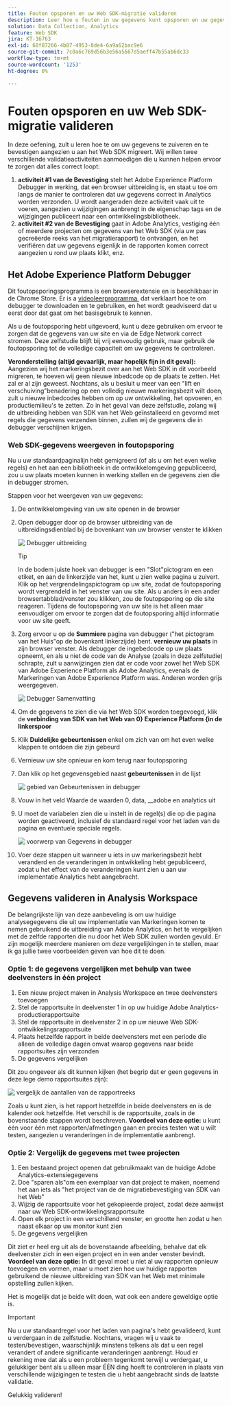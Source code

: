 ```yaml
---
title: Fouten opsporen en uw Web SDK-migratie valideren
description: Leer hoe u fouten in uw gegevens kunt opsporen en uw gegevens kunt valideren wanneer u naar de webpagina SDK gaat
solution: Data Collection, Analytics
feature: Web SDK
jira: KT-16763
exl-id: 68f87266-4b87-4953-8de4-6a9a62bac9e6
source-git-commit: 7c0a6c769d56b3e56a5667d5aeff47b55ab6dc33
workflow-type: tm+mt
source-wordcount: '1253'
ht-degree: 0%

---
```


# Fouten opsporen en uw Web SDK-migratie valideren

In deze oefening, zult u leren hoe te om uw gegevens te zuiveren en te bevestigen aangezien u aan het Web SDK migreert. Wij willen twee verschillende validatieactiviteiten aanmoedigen die u kunnen helpen ervoor te zorgen dat alles correct loopt:

1. **activiteit #1 van de Bevestiging** stelt het Adobe Experience Platform Debugger in werking, dat een browser uitbreiding is, en staat u toe om langs de manier te controleren dat uw gegevens correct in Analytics worden verzonden. U wordt aangeraden deze activiteit vaak uit te voeren, aangezien u wijzigingen aanbrengt in de eigenschap tags en de wijzigingen publiceert naar een ontwikkelingsbibliotheek.
1. **activiteit #2 van de Bevestiging** gaat in Adobe Analytics, vestiging één of meerdere projecten om gegevens van het Web SDK (via uw pas gecreëerde reeks van het migratierapport) te ontvangen, en het verifiëren dat uw gegevens eigenlijk in de rapporten komen correct aangezien u rond uw plaats klikt, enz.

## Het Adobe Experience Platform Debugger

Dit foutopsporingsprogramma is een browserextensie en is beschikbaar in de Chrome Store. Er is a [&#x200B; videoleerprogramma &#x200B;](https://experienceleague.adobe.com/nl/docs/platform-learn/data-collection/debugger/overview) dat verklaart hoe te om debugger te downloaden en te gebruiken, en het wordt geadviseerd dat u eerst door dat gaat om het basisgebruik te kennen.

Als u de foutopsporing hebt uitgevoerd, kunt u deze gebruiken om ervoor te zorgen dat de gegevens van uw site en via de Edge Network correct stromen. Deze zelfstudie blijft bij vrij eenvoudig gebruik, maar gebruik de foutopsporing tot de volledige capaciteit om uw gegevens te controleren.

**Veronderstelling (altijd gevaarlijk, maar hopelijk fijn in dit geval):** Aangezien wij het markeringsbezit over aan het Web SDK in dit voorbeeld migreren, te hoeven wij geen nieuwe inbedcode op de plaats te zetten. Het zal er al zijn geweest. Nochtans, als u besluit u meer van een &quot;lift en verschuiving&quot;benadering op een volledig nieuwe markeringsbezit wilt doen, zult u nieuwe inbedcodes hebben om op uw ontwikkeling, het opvoeren, en productiemilieu&#39;s te zetten. Zo in het geval van deze zelfstudie, zolang wij de uitbreiding hebben van SDK van het Web geïnstalleerd en gevormd met regels die gegevens verzenden binnen, zullen wij de gegevens die in debugger verschijnen krijgen.

### Web SDK-gegevens weergeven in foutopsporing

Nu u uw standaardpaginalijn hebt gemigreerd (of als u om het even welke regels) en het aan een bibliotheek in de ontwikkelomgeving gepubliceerd, zou u uw plaats moeten kunnen in werking stellen en de gegevens zien die in debugger stromen.

Stappen voor het weergeven van uw gegevens:

1. De ontwikkelomgeving van uw site openen in de browser
1. Open debugger door op de browser uitbreiding van de uitbreidingsdienblad bij de bovenkant van uw browser venster te klikken

   ![&#x200B; Debugger uitbreiding &#x200B;](assets/debugger-extension.jpg)

   >[!TIP]
   >
   >In de bodem juiste hoek van debugger is een &quot;Slot&quot;pictogram en een etiket, en aan de linkerzijde van het, kunt u zien welke pagina u zuivert. Klik op het vergrendelingspictogram op uw site, zodat de foutopsporing wordt vergrendeld in het venster van uw site. Als u anders in een ander browsertabblad/venster zou klikken, zou de foutopsporing op die site reageren. Tijdens de foutopsporing van uw site is het alleen maar eenvoudiger om ervoor te zorgen dat de foutopsporing altijd informatie voor uw site geeft.

1. Zorg ervoor u op de **Summiere** pagina van debugger (&quot;het pictogram van het Huis&quot;op de bovenkant linkerzijde) bent. **vernieuw uw plaats** in zijn browser venster. Als debugger de ingebedcode op uw plaats opneemt, en als u niet de code van de Analyse (zoals in deze zelfstudie) schrapte, zult u aanwijzingen zien dat er code voor zowel het Web SDK van Adobe Experience Platform als Adobe Analytics, evenals de Markeringen van Adobe Experience Platform was. Anderen worden grijs weergegeven.

   ![&#x200B; Debugger Samenvatting &#x200B;](assets/debugger-summary.jpg)

1. Om de gegevens te zien die via het Web SDK worden toegevoegd, klik de **verbinding van SDK van het Web van 0&rbrace; Experience Platform &lbrace;in de linkerspoor**
1. Klik **Duidelijke gebeurtenissen** enkel om zich van om het even welke klappen te ontdoen die zijn gebeurd
1. Vernieuw uw site opnieuw en kom terug naar foutopsporing
1. Dan klik op het gegevensgebied naast **gebeurtenissen** in de lijst

   ![&#x200B; gebied van Gebeurtenissen in debugger &#x200B;](assets/events-field-in-debugger.jpg)

1. Vouw in het veld Waarde de waarden 0, data, __adobe en analytics uit
1. U moet de variabelen zien die u instelt in de regel(s) die op die pagina worden geactiveerd, inclusief de standaard regel voor het laden van de pagina en eventuele speciale regels.

   ![&#x200B; voorwerp van Gegevens in debugger &#x200B;](assets/data-object-in-debugger.jpg)

1. Voer deze stappen uit wanneer u iets in uw markeringsbezit hebt veranderd en de veranderingen in ontwikkeling hebt gepubliceerd, zodat u het effect van de veranderingen kunt zien u aan uw implementatie Analytics hebt aangebracht.

## Gegevens valideren in Analysis Workspace

De belangrijkste lijn van deze aanbeveling is om uw huidige analysegegevens die uit uw implementatie van Markeringen komen te nemen gebruikend de uitbreiding van Adobe Analytics, en het te vergelijken met de zelfde rapporten die nu door het Web SDK zullen worden gevuld.
Er zijn mogelijk meerdere manieren om deze vergelijkingen in te stellen, maar ik ga jullie twee voorbeelden geven van hoe dit te doen.

### Optie 1: de gegevens vergelijken met behulp van twee deelvensters in één project

1. Een nieuw project maken in Analysis Workspace en twee deelvensters toevoegen
1. Stel de rapportsuite in deelvenster 1 in op uw huidige Adobe Analytics-productierapportsuite
1. Stel de rapportsuite in deelvenster 2 in op uw nieuwe Web SDK-ontwikkelingsrapportsuite
1. Plaats hetzelfde rapport in beide deelvensters met een periode die alleen de volledige dagen omvat waarop gegevens naar beide rapportsuites zijn verzonden
1. De gegevens vergelijken

Dit zou ongeveer als dit kunnen kijken (het begrip dat er geen gegevens in deze lege demo rapportsuites zijn):

![&#x200B; vergelijk de aantallen van de rapportreeks &#x200B;](assets/compare-report-suite-numbers-panels.jpg)

Zoals u kunt zien, is het rapport hetzelfde in beide deelvensters en is de kalender ook hetzelfde. Het verschil is de rapportsuite, zoals in de bovenstaande stappen wordt beschreven.
**Voordeel van deze optie:** u kunt één voor één met rapporten/afmetingen gaan en precies testen wat u wilt testen, aangezien u veranderingen in de implementatie aanbrengt.

### Optie 2: Vergelijk de gegevens met twee projecten

1. Een bestaand project openen dat gebruikmaakt van de huidige Adobe Analytics-extensiegegevens
1. Doe &quot;sparen als&quot;om een exemplaar van dat project te maken, noemend het aan iets als &quot;het project van de de migratiebevestiging van SDK van het Web&quot;
1. Wijzig de rapportsuite voor het gekopieerde project, zodat deze aanwijst naar uw Web SDK-ontwikkelingsrapportsuite
1. Open elk project in een verschillend venster, en grootte hen zodat u hen naast elkaar op uw monitor kunt zien
1. De gegevens vergelijken

Dit ziet er heel erg uit als de bovenstaande afbeelding, behalve dat elk deelvenster zich in een eigen project en in een ander venster bevindt.
**Voordeel van deze optie:** In dit geval moet u niet al uw rapporten opnieuw toevoegen en vormen, maar u moet zien hoe uw huidige rapporten gebruikend de nieuwe uitbreiding van SDK van het Web met minimale opstelling zullen kijken.

Het is mogelijk dat je beide wilt doen, wat ook een andere geweldige optie is.

>[!IMPORTANT]
>
>Nu u uw standaardregel voor het laden van pagina&#39;s hebt gevalideerd, kunt u verdergaan in de zelfstudie. Nochtans, vragen wij u vaak te testen/bevestigen, waarschijnlijk minstens telkens als dat u een regel verandert of andere significante veranderingen aanbrengt. Houd er rekening mee dat als u een probleem tegenkomt terwijl u verdergaat, u gelukkiger bent als u alleen maar ÉÉN ding hoeft te controleren in plaats van verschillende wijzigingen te testen die u hebt aangebracht sinds de laatste validatie.

Gelukkig valideren!
